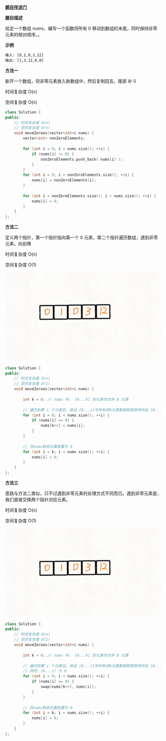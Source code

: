 
**[题目传送门](https://leetcode.com/problems/move-zeroes/)**

**题目描述**

给定一个数组 nums，编写一个函数将所有 0 移动到数组的末尾，同时保持非零元素的相对顺序。。

**示例**
```html
输入: [0,1,0,3,12]
输出: [1,3,12,0,0]
```

**方法一**

新开一个数组，将非零元素放入新数组中，然后复制回去，尾部 补 0

时间复杂度 O(n)

空间复杂度 O(n)

```c++
class Solution {
public:
    // 时间复杂度 O(n)
    // 空间复杂度 O(n)
    void moveZeroes(vector<int>& nums) {
        vector<int> nonZeroElements;

        for (int i = 0; i < nums.size(); ++i) {
            if (nums[i] != 0) {
                nonZeroElements.push_back( nums[i] );
            }
        }
        for (int i = 0; i < nonZeroElements.size(); ++i) {
            nums[i] = nonZeroElements[i];
        }

        for (int i = nonZeroElements.size(); i < nums.size(); ++i) {
            nums[i] = 0;
        }
    }
};
```

**方法二**

定义两个指针，第一个指针指向第一个 0 元素，第二个指针遍历数组，遇到非零元素，向前移

时间复杂度 O(n)

空间复杂度 O(1)

![image](./../../../asset/move_zeros1.gif)

```c++
class Solution {
public:
    // 时间复杂度 O(n)
    // 空间复杂度 O(1)
    void moveZeroes(vector<int>& nums) {

        int k = 0; // nums 中， [0...k] 的元素均为非 0 元素

        // 遍历到第 i 个元素后，保证 [0...i]中所有非0元素都按照顺序排列在 [0...k]中
        for (int i = 0; i < nums.size(); ++i) {
            if (nums[i] == 0) {
                nums[k++] = nums[i];
            }
        }

        // 将nums剩余位置放置为 0
        for (int i = k; i < nums.size(); ++i) {
            nums[i] = 0;
        }
    }
};
```

**方法三**

思路与方法二类似，只不过遇到非零元素的处理方式不同而已。遇到非零元素是，我们直接交换两个指针对应元素。

时间复杂度 O(n)

空间复杂度 O(1)

![image](./../../../asset/move_zeros2.gif)

```c++
class Solution {
public:
    // 时间复杂度 O(n)
    // 空间复杂度 O(1)
    void moveZeroes(vector<int>& nums) {

        int k = 0; // nums 中， [0...k] 的元素均为非 0 元素

        // 遍历到第 i 个元素后，保证 [0...i]中所有非0元素都按照顺序排列在 [0...k]中
        // 同时，[k...i] 为 0
        for (int i = 0; i < nums.size(); ++i) {
            if (nums[i] == 0) {
                swap(nums[k++], nums[i]);
            }
        }

        // 将nums剩余位置放置为 0
        for (int i = k; i < nums.size(); ++i) {
            nums[i] = 0;
        }
    }
};
```